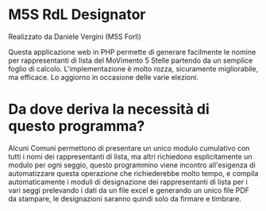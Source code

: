 # M5S RdL Designator
Realizzato da Daniele Vergini (M5S Forlì)

Questa applicazione web in PHP permette di generare facilmente le nomine per rappresentanti di lista del MoVimento 5 Stelle partendo da un semplice foglio di calcolo. L'implementazione è molto rozza, sicuramente migliorabile, ma efficace. Lo aggiorno in occasione delle varie elezioni.

# Da dove deriva la necessità di questo programma?
Alcuni Comuni permettono di presentare un unico modulo cumulativo con tutti i nomi dei rappresentanti di lista, ma altri richiedono esplicitamente un modulo per ogni seggio, questo programmino viene incontro all'esigenza di automatizzare questa operazione che richiederebbe molto tempo, e compila automaticamente i moduli di designazione dei rappresentanti di lista per i vari seggi prelevando i dati da un file excel e generando un unico file PDF da stampare, le designazioni saranno quindi solo da firmare e timbrare.
